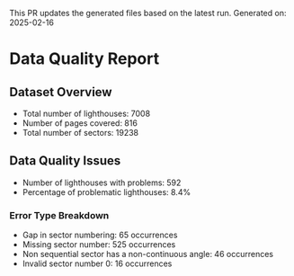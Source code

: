This PR updates the generated files based on the latest run.
Generated on: 2025-02-16

# Data Quality Report

## Dataset Overview
- Total number of lighthouses: 7008
- Number of pages covered: 816
- Total number of sectors: 19238

## Data Quality Issues
- Number of lighthouses with problems: 592
- Percentage of problematic lighthouses: 8.4%

### Error Type Breakdown
- Gap in sector numbering: 65 occurrences
- Missing sector number: 525 occurrences
- Non sequential sector has a non-continuous angle: 46 occurrences
- Invalid sector number 0: 16 occurrences

